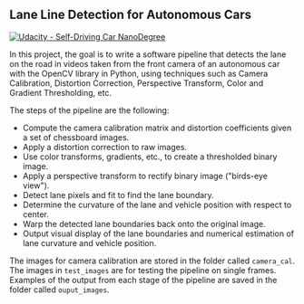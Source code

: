 ## Lane Line Detection for Autonomous Cars
[![Udacity - Self-Driving Car NanoDegree](https://s3.amazonaws.com/udacity-sdc/github/shield-carnd.svg)](https://www.udacity.com/course/self-driving-car-engineer-nanodegree--nd013)

In this project, the goal is to write a software pipeline that detects the lane on the road in videos taken from the front camera of an autonomous car with the OpenCV library in Python, using techniques such as Camera Calibration, Distortion Correction, Perspective Transform, Color and Gradient Thresholding, etc.

The steps of the pipeline are the following:

* Compute the camera calibration matrix and distortion coefficients given a set of chessboard images.
* Apply a distortion correction to raw images.
* Use color transforms, gradients, etc., to create a thresholded binary image.
* Apply a perspective transform to rectify binary image ("birds-eye view").
* Detect lane pixels and fit to find the lane boundary.
* Determine the curvature of the lane and vehicle position with respect to center.
* Warp the detected lane boundaries back onto the original image.
* Output visual display of the lane boundaries and numerical estimation of lane curvature and vehicle position.

The images for camera calibration are stored in the folder called `camera_cal`.  
The images in `test_images` are for testing the pipeline on single frames. 
Examples of the output from each stage of the pipeline are saved in the folder called `ouput_images`. 

